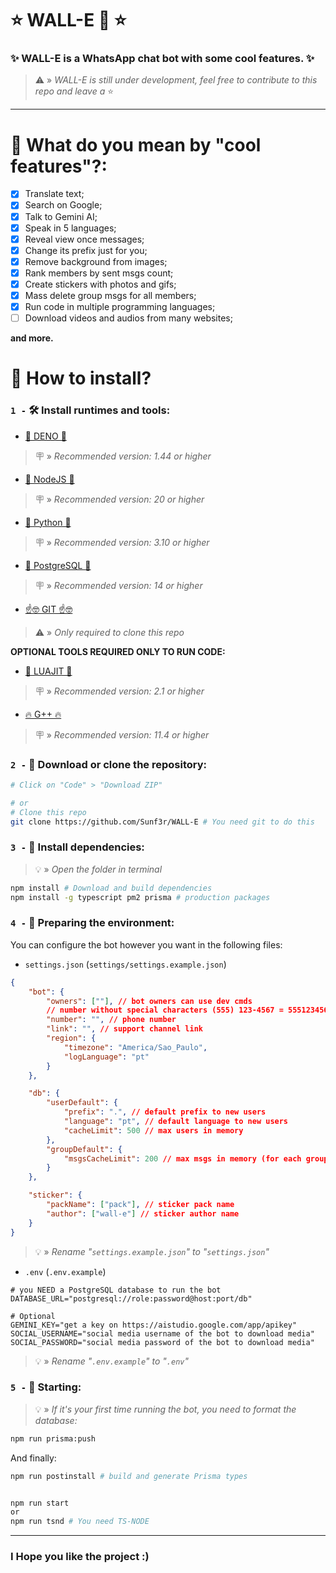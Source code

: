 # ⭐ WALL-E 🤖 ⭐

### ✨ WALL-E is a WhatsApp chat bot with some cool features. ✨

> ⚠️ » _WALL-E is still under development, feel free to contribute to this repo and leave a_ ⭐

---

# 🤔 What do you mean by "cool features"?:

- [x] Translate text;
- [x] Search on Google;
- [x] Talk to Gemini AI;
- [x] Speak in 5 languages;
- [x] Reveal view once messages;
- [x] Change its prefix just for you;
- [x] Remove background from images;
- [x] Rank members by sent msgs count;
- [x] Create stickers with photos and gifs;
- [x] Mass delete group msgs for all members;
- [x] Run code in multiple programming languages;
- [ ] Download videos and audios from many websites;

**and more.**

# 🤔 How to install?

### `1 -` 🛠️ Install runtimes and tools:

- [🦕 DENO 🦕](https://deno.com/)

> 🪧 » _Recommended version: 1.44 or higher_

- [💩 NodeJS 💩](https://nodejs.org/pt-br/)

> 🪧 » _Recommended version: 20 or higher_

- [🐍 Python 🐍](https://www.python.org/)

> 🪧 » _Recommended version: 3.10 or higher_

- [🐘 PostgreSQL 🐘](https://www.postgresql.org/download/)

> 🪧 » _Recommended version: 14 or higher_

- [☝️🤓 GIT ☝️🤓](https://git-scm.com/downloads)

> ⚠️ » _Only required to clone this repo_

**OPTIONAL TOOLS REQUIRED ONLY TO RUN CODE:**

- [🌙 LUAJIT 🌙](https://luajit.org/)

> 🪧 » _Recommended version: 2.1 or higher_

- [🔥 G++ 🔥]()

> 🪧 » _Recommended version: 11.4 or higher_

### `2 -` 📁 Download or clone the repository:

```bash
# Click on "Code" > "Download ZIP"

# or
# Clone this repo
git clone https://github.com/Sunf3r/WALL-E # You need git to do this
```

### `3 -` 🧰 Install dependencies:

> 💡 » _Open the folder in terminal_

```bash
npm install # Download and build dependencies
npm install -g typescript pm2 prisma # production packages
```

### `4 -` 🌿 Preparing the environment:

You can configure the bot however you want in the following files:

- `settings.json` (`settings/settings.example.json`)

```json
{
	"bot": {
		"owners": [""], // bot owners can use dev cmds
		// number without special characters (555) 123-4567 = 5551234567
		"number": "", // phone number
		"link": "", // support channel link
		"region": {
			"timezone": "America/Sao_Paulo",
			"logLanguage": "pt"
		}
	},

	"db": {
		"userDefault": {
			"prefix": ".", // default prefix to new users
			"language": "pt", // default language to new users
			"cacheLimit": 500 // max users in memory
		},
		"groupDefault": {
			"msgsCacheLimit": 200 // max msgs in memory (for each group)
		}
	},

	"sticker": {
		"packName": ["pack"], // sticker pack name
		"author": ["wall-e"] // sticker author name
	}
}
```

> 💡 » _Rename "`settings.example.json`" to "`settings.json`"_

- `.env` (`.env.example`)

```env
# you NEED a PostgreSQL database to run the bot
DATABASE_URL="postgresql://role:password@host:port/db"

# Optional
GEMINI_KEY="get a key on https://aistudio.google.com/app/apikey"
SOCIAL_USERNAME="social media username of the bot to download media"
SOCIAL_PASSWORD="social media password of the bot to download media"
```

> 💡 » _Rename "`.env.example`" to "`.env`"_

### `5 -` 🚀 Starting:

> 💡 » _If it's your first time running the bot, you need to format the database:_

```bash
npm run prisma:push
```

And finally:

```bash
npm run postinstall # build and generate Prisma types


npm run start
or
npm run tsnd # You need TS-NODE
```

---

### I Hope you like the project :)
